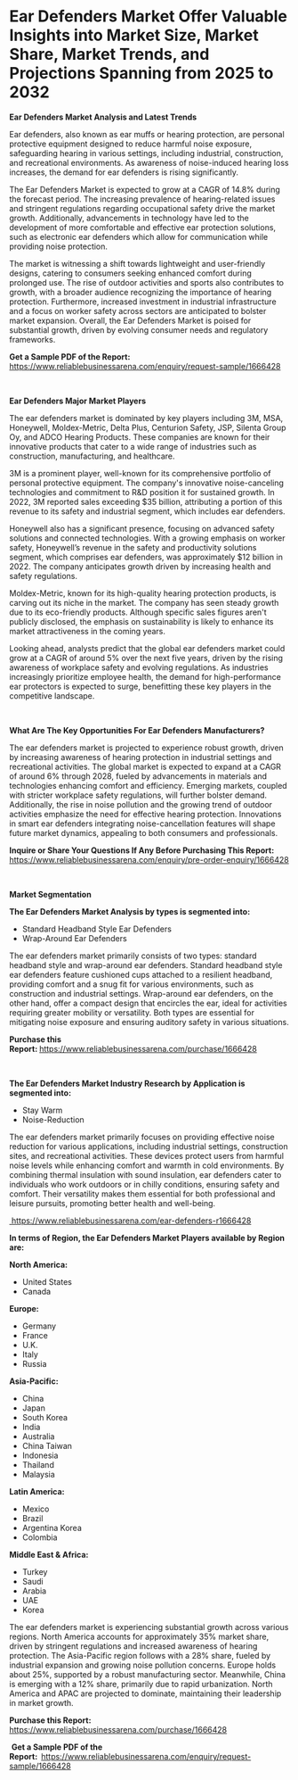 <p><h1>Ear Defenders Market Offer Valuable Insights into Market Size, Market Share, Market Trends, and Projections Spanning from 2025 to 2032</h1></p><p><strong>Ear Defenders Market Analysis and Latest Trends</strong></p>
<p><p>Ear defenders, also known as ear muffs or hearing protection, are personal protective equipment designed to reduce harmful noise exposure, safeguarding hearing in various settings, including industrial, construction, and recreational environments. As awareness of noise-induced hearing loss increases, the demand for ear defenders is rising significantly.</p><p>The Ear Defenders Market is expected to grow at a CAGR of 14.8% during the forecast period. The increasing prevalence of hearing-related issues and stringent regulations regarding occupational safety drive the market growth. Additionally, advancements in technology have led to the development of more comfortable and effective ear protection solutions, such as electronic ear defenders which allow for communication while providing noise protection.</p><p>The market is witnessing a shift towards lightweight and user-friendly designs, catering to consumers seeking enhanced comfort during prolonged use. The rise of outdoor activities and sports also contributes to growth, with a broader audience recognizing the importance of hearing protection. Furthermore, increased investment in industrial infrastructure and a focus on worker safety across sectors are anticipated to bolster market expansion. Overall, the Ear Defenders Market is poised for substantial growth, driven by evolving consumer needs and regulatory frameworks.</p></p>
<p><strong>Get a Sample PDF of the Report:&nbsp;</strong> <a href="https://www.reliablebusinessarena.com/enquiry/request-sample/1666428?utm_campaign=2514&utm_medium=2&utm_source=Github&utm_content=ia&utm_term=18042025&utm_id=ear-defenders">https://www.reliablebusinessarena.com/enquiry/request-sample/1666428</a></p>
<p>&nbsp;</p>
<p><strong>Ear Defenders Major Market Players</strong></p>
<p><p>The ear defenders market is dominated by key players including 3M, MSA, Honeywell, Moldex-Metric, Delta Plus, Centurion Safety, JSP, Silenta Group Oy, and ADCO Hearing Products. These companies are known for their innovative products that cater to a wide range of industries such as construction, manufacturing, and healthcare.</p><p>3M is a prominent player, well-known for its comprehensive portfolio of personal protective equipment. The company's innovative noise-canceling technologies and commitment to R&D position it for sustained growth. In 2022, 3M reported sales exceeding $35 billion, attributing a portion of this revenue to its safety and industrial segment, which includes ear defenders.</p><p>Honeywell also has a significant presence, focusing on advanced safety solutions and connected technologies. With a growing emphasis on worker safety, Honeywell’s revenue in the safety and productivity solutions segment, which comprises ear defenders, was approximately $12 billion in 2022. The company anticipates growth driven by increasing health and safety regulations.</p><p>Moldex-Metric, known for its high-quality hearing protection products, is carving out its niche in the market. The company has seen steady growth due to its eco-friendly products. Although specific sales figures aren't publicly disclosed, the emphasis on sustainability is likely to enhance its market attractiveness in the coming years.</p><p>Looking ahead, analysts predict that the global ear defenders market could grow at a CAGR of around 5% over the next five years, driven by the rising awareness of workplace safety and evolving regulations. As industries increasingly prioritize employee health, the demand for high-performance ear protectors is expected to surge, benefitting these key players in the competitive landscape.</p></p>
<p>&nbsp;</p>
<p><strong>What Are The Key Opportunities For Ear Defenders Manufacturers?</strong></p>
<p><p>The ear defenders market is projected to experience robust growth, driven by increasing awareness of hearing protection in industrial settings and recreational activities. The global market is expected to expand at a CAGR of around 6% through 2028, fueled by advancements in materials and technologies enhancing comfort and efficiency. Emerging markets, coupled with stricter workplace safety regulations, will further bolster demand. Additionally, the rise in noise pollution and the growing trend of outdoor activities emphasize the need for effective hearing protection. Innovations in smart ear defenders integrating noise-cancellation features will shape future market dynamics, appealing to both consumers and professionals.</p></p>
<p><strong>Inquire or Share Your Questions If Any Before Purchasing This Report:</strong> <a href="https://www.reliablebusinessarena.com/enquiry/pre-order-enquiry/1666428?utm_campaign=2514&utm_medium=2&utm_source=Github&utm_content=ia&utm_term=18042025&utm_id=ear-defenders">https://www.reliablebusinessarena.com/enquiry/pre-order-enquiry/1666428</a></p>
<p>&nbsp;</p>
<p><strong>Market Segmentation</strong></p>
<p><strong>The Ear Defenders Market Analysis by types is segmented into:</strong></p>
<p><ul><li>Standard Headband Style Ear Defenders</li><li>Wrap-Around Ear Defenders</li></ul></p>
<p><p>The ear defenders market primarily consists of two types: standard headband style and wrap-around ear defenders. Standard headband style ear defenders feature cushioned cups attached to a resilient headband, providing comfort and a snug fit for various environments, such as construction and industrial settings. Wrap-around ear defenders, on the other hand, offer a compact design that encircles the ear, ideal for activities requiring greater mobility or versatility. Both types are essential for mitigating noise exposure and ensuring auditory safety in various situations.</p></p>
<p><strong>Purchase this Report:&nbsp;</strong><a href="https://www.reliablebusinessarena.com/purchase/1666428?utm_campaign=2514&utm_medium=2&utm_source=Github&utm_content=ia&utm_term=18042025&utm_id=ear-defenders">https://www.reliablebusinessarena.com/purchase/1666428</a></p>
<p>&nbsp;</p>
<p><strong>The Ear Defenders Market Industry Research by Application is segmented into:</strong></p>
<p><ul><li>Stay Warm</li><li>Noise-Reduction</li></ul></p>
<p><p>The ear defenders market primarily focuses on providing effective noise reduction for various applications, including industrial settings, construction sites, and recreational activities. These devices protect users from harmful noise levels while enhancing comfort and warmth in cold environments. By combining thermal insulation with sound insulation, ear defenders cater to individuals who work outdoors or in chilly conditions, ensuring safety and comfort. Their versatility makes them essential for both professional and leisure pursuits, promoting better health and well-being.</p></p>
<p><a href="https://www.reliablebusinessarena.com/ear-defenders-r1666428?utm_campaign=2514&utm_medium=2&utm_source=Github&utm_content=ia&utm_term=18042025&utm_id=ear-defenders">&nbsp;https://www.reliablebusinessarena.com/ear-defenders-r1666428</a></p>
<p><strong>In terms of Region, the Ear Defenders Market Players available by Region are:</strong></p>
<p>
    <p> <strong> North America: </strong>
        <ul>
            <li>United States</li>
            <li>Canada</li>
        </ul>
        </p> 
    <p> <strong> Europe: </strong>
        <ul>
            <li>Germany</li>
            <li>France</li>
            <li>U.K.</li>
            <li>Italy</li>
            <li>Russia</li>
        </ul>
        </p> 
    <p> <strong> Asia-Pacific: </strong>
        <ul>
            <li>China</li>
            <li>Japan</li>
            <li>South Korea</li>
            <li>India</li>
            <li>Australia</li>
            <li>China Taiwan</li>
            <li>Indonesia</li>
            <li>Thailand</li>
            <li>Malaysia</li>
        </ul>
        </p> 
    <p> <strong> Latin America: </strong>
        <ul>
            <li>Mexico</li>
            <li>Brazil</li>
            <li>Argentina Korea</li>
            <li>Colombia</li>
        </ul>
        </p> 
    <p> <strong> Middle East & Africa: </strong>
        <ul>
            <li>Turkey</li>
            <li>Saudi</li>
            <li>Arabia</li>
            <li>UAE</li>
            <li>Korea</li>
        </ul>
    </p>
    </p>
<p><p>The ear defenders market is experiencing substantial growth across various regions. North America accounts for approximately 35% market share, driven by stringent regulations and increased awareness of hearing protection. The Asia-Pacific region follows with a 28% share, fueled by industrial expansion and growing noise pollution concerns. Europe holds about 25%, supported by a robust manufacturing sector. Meanwhile, China is emerging with a 12% share, primarily due to rapid urbanization. North America and APAC are projected to dominate, maintaining their leadership in market growth.</p></p>
<p><strong>Purchase this Report: </strong><a href="https://www.reliablebusinessarena.com/purchase/1666428?utm_campaign=2514&utm_medium=2&utm_source=Github&utm_content=ia&utm_term=18042025&utm_id=ear-defenders">https://www.reliablebusinessarena.com/purchase/1666428</a></p>
<p>&nbsp;<strong>Get a Sample PDF of the Report:&nbsp;&nbsp;</strong><a href="https://www.reliablebusinessarena.com/enquiry/request-sample/1666428?utm_campaign=2514&utm_medium=2&utm_source=Github&utm_content=ia&utm_term=18042025&utm_id=ear-defenders">https://www.reliablebusinessarena.com/enquiry/request-sample/1666428</a></p>
<p><strong></strong></p>
<p><p></p><p></p><p></p></p>